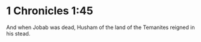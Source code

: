 # 1 Chronicles 1:45

And when Jobab was dead, Husham of the land of the Temanites reigned in his stead.